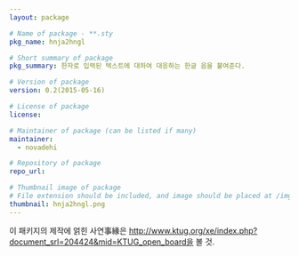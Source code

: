 ```yaml
---
layout: package

# Name of package - **.sty
pkg_name: hnja2hngl

# Short summary of package
pkg_summary: 한자로 입력된 텍스트에 대하여 대응하는 한글 음을 붙여준다.

# Version of package
version: 0.2(2015-05-16)

# License of package
license: 

# Maintainer of package (can be listed if many)
maintainer: 
  - novadehi

# Repository of package
repo_url: 

# Thumbnail image of package
# File extension should be included, and image should be placed at /img/pkg.
thumbnail: hnja2hngl.png
---
```


이 패키지의 제작에 얽힌 사연事緣은 http://www.ktug.org/xe/index.php?document_srl=204424&mid=KTUG_open_board을 볼 것.

